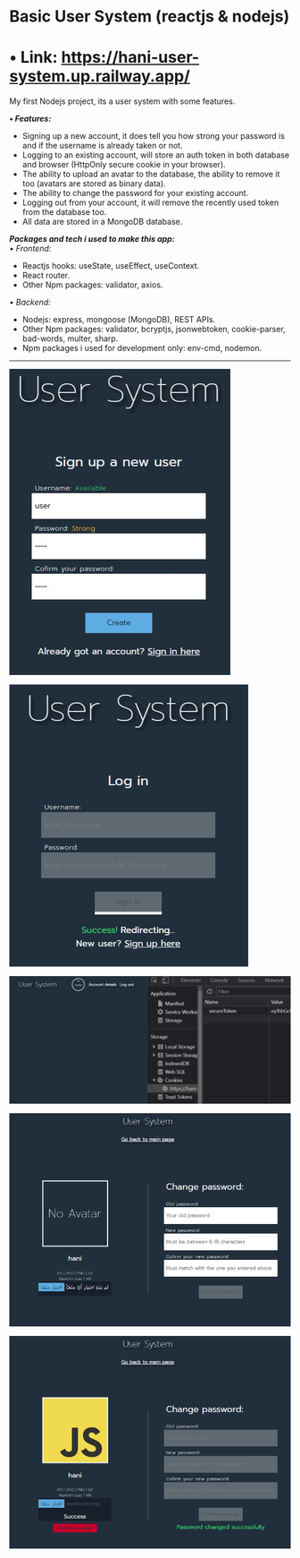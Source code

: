 # Basic User System (reactjs & nodejs)

# • Link: https://hani-user-system.up.railway.app/

My first Nodejs project, its a user system with some features.

***• Features:*** 
- Signing up a new account, it does tell you how strong your password is and if the username is already taken or not.   
- Logging to an existing account, will store an auth token in both database and browser (HttpOnly secure cookie in your browser).   
- The ability to upload an avatar to the database, the ability to remove it too (avatars are stored as binary data).   
- The ability to change the password for your existing account.   
- Logging out from your account, it will remove the recently used token from the database too.   
- All data are stored in a MongoDB database.   


***Packages and tech i used to make this app:***   
*• Frontend:*   
- Reactjs hooks: useState, useEffect, useContext.   
- React router.   
- Other Npm packages: validator, axios.

*• Backend:*   
- Nodejs: express, mongoose (MongoDB), REST APIs.   
- Other Npm packages: validator, bcryptjs, jsonwebtoken, cookie-parser, bad-words, multer, sharp.   
- Npm packages i used for development only:  env-cmd, nodemon.   
   
---

![alt text](https://raw.githubusercontent.com/Hani-ALHamad/react-node-user-system/main/signUp.jpg)


![alt text](https://raw.githubusercontent.com/Hani-ALHamad/react-node-user-system/main/signIn.jpg)


![alt text](https://raw.githubusercontent.com/Hani-ALHamad/react-node-user-system/main/loggedIn.jpg)


![alt text](https://raw.githubusercontent.com/Hani-ALHamad/react-node-user-system/main/accountDetails.jpg)


![alt text](https://raw.githubusercontent.com/Hani-ALHamad/react-node-user-system/main/accountDetailsSave.jpg)
